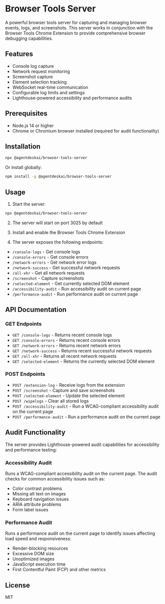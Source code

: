 # Browser Tools Server

A powerful browser tools server for capturing and managing browser events, logs, and screenshots. This server works in conjunction with the Browser Tools Chrome Extension to provide comprehensive browser debugging capabilities.

## Features

- Console log capture
- Network request monitoring
- Screenshot capture
- Element selection tracking
- WebSocket real-time communication
- Configurable log limits and settings
- Lighthouse-powered accessibility and performance audits

## Prerequisites

- Node.js 14 or higher
- Chrome or Chromium browser installed (required for audit functionality)

## Installation

```bash
npx @agentdeskai/browser-tools-server
```

Or install globally:

```bash
npm install -g @agentdeskai/browser-tools-server
```

## Usage

1. Start the server:

```bash
npx @agentdeskai/browser-tools-server
```

2. The server will start on port 3025 by default

3. Install and enable the Browser Tools Chrome Extension

4. The server exposes the following endpoints:

- `/console-logs` - Get console logs
- `/console-errors` - Get console errors
- `/network-errors` - Get network error logs
- `/network-success` - Get successful network requests
- `/all-xhr` - Get all network requests
- `/screenshot` - Capture screenshots
- `/selected-element` - Get currently selected DOM element
- `/accessibility-audit` - Run accessibility audit on current page
- `/performance-audit` - Run performance audit on current page

## API Documentation

### GET Endpoints

- `GET /console-logs` - Returns recent console logs
- `GET /console-errors` - Returns recent console errors
- `GET /network-errors` - Returns recent network errors
- `GET /network-success` - Returns recent successful network requests
- `GET /all-xhr` - Returns all recent network requests
- `GET /selected-element` - Returns the currently selected DOM element

### POST Endpoints

- `POST /extension-log` - Receive logs from the extension
- `POST /screenshot` - Capture and save screenshots
- `POST /selected-element` - Update the selected element
- `POST /wipelogs` - Clear all stored logs
- `POST /accessibility-audit` - Run a WCAG-compliant accessibility audit on the current page
- `POST /performance-audit` - Run a performance audit on the current page

## Audit Functionality

The server provides Lighthouse-powered audit capabilities for accessibility and performance testing:

### Accessibility Audit

Runs a WCAG-compliant accessibility audit on the current page. The audit checks for common accessibility issues such as:

- Color contrast problems
- Missing alt text on images
- Keyboard navigation issues
- ARIA attribute problems
- Form label issues

### Performance Audit

Runs a performance audit on the current page to identify issues affecting load speed and responsiveness:

- Render-blocking resources
- Excessive DOM size
- Unoptimized images
- JavaScript execution time
- First Contentful Paint (FCP) and other metrics

## License

MIT
